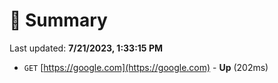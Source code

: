 # 📖 Summary
Last updated: **7/21/2023, 1:33:15 PM**

- `GET` [https://google.com](https://google.com) - **Up** (202ms)
